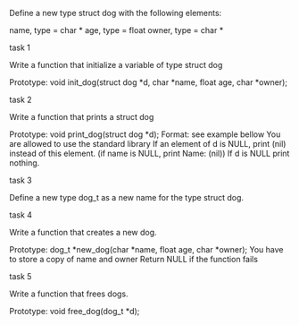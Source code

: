 Define a new type struct dog with the following elements:

name, type = char *
age, type = float
owner, type = char *

task 1

Write a function that initialize a variable of type struct dog

Prototype: void init_dog(struct dog *d, char *name, float age, char *owner);

task 2 

Write a function that prints a struct dog

Prototype: void print_dog(struct dog *d);
Format: see example bellow
You are allowed to use the standard library
If an element of d is NULL, print (nil) instead of this element. (if name is NULL, print Name: (nil))
If d is NULL print nothing.

task 3 

Define a new type dog_t as a new name for the type struct dog.

task 4

Write a function that creates a new dog.

Prototype: dog_t *new_dog(char *name, float age, char *owner);
You have to store a copy of name and owner
Return NULL if the function fails

task 5

Write a function that frees dogs.

Prototype: void free_dog(dog_t *d);


